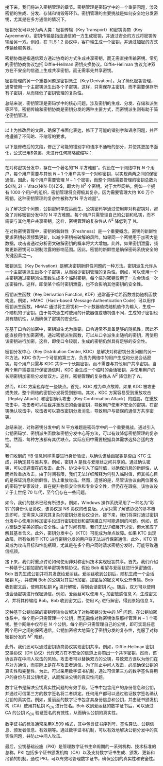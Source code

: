 接下来，我们将进入密钥管理的章节。密钥管理是密码学中的一个重要问题，涉及密钥的生成、分发、存储和销毁等环节。密钥管理的主要挑战是如何安全地分发密钥，尤其是在多方通信的情况下。

密钥分发可以分为两大类：密钥传输（Key Transport）和密钥协商（Key Agreement）。密钥传输是指由通信的一方生成密钥，并通过安全的方式将密钥传输给另一方。例如，在 TLS 1.2 协议中，客户端生成一个密钥，并通过加密的方式传输给服务器。

密钥协商是指通信双方通过协商的方式生成共享密钥，而无需直接传输密钥。常见的密钥协商协议包括 Diffie-Hellman 密钥交换协议。Diffie-Hellman 协议允许双方在不安全的信道上生成共享密钥，而无需事先共享密钥。

密钥管理的另一个重要问题是密钥派生（Key Derivation）。为了简化密钥管理，通常使用一个主密钥派生出多个子密钥。这样，只需保存主密钥，而不需要保存所有子密钥，从而降低了密钥管理的复杂性。

总结来说，密钥管理是密码学中的核心问题，涉及密钥的生成、分发、存储和派生等环节。密钥传输和密钥协商是密钥分发的两种主要方式，而密钥派生则有助于简化密钥管理。

---

以上为修改后的文段，确保了书面化表达，修正了可能的错别字和语序问题，并严格遵循了不简略、不缩写的要求。

以下是修改后的文段，修正了可能的错别字和语序不通畅的部分，并使其更加书面化，公式已用$包裹，未进行任何简略或缩写：

---

在对称密钥分发中，存在一个著名的“N 平方难题”。假设在一个网络中有 $N$ 个用户，每个用户需要与其他 $N-1$ 个用户共享一个对称密钥，以实现两两之间的保密通信。因此，每个用户需要管理 $N-1$ 个密钥，而整个网络需要管理的密钥总数为 $C(N, 2) = \frac{N(N-1)}{2}$，即大约 $N^2$ 个密钥。对于大型网络，例如一个拥有 1000 个用户的组织，密钥管理将变得极其复杂，因为需要管理大约 100 万个密钥。这种密钥管理的复杂性被称为“N 平方难题”。

为了解决这个问题，公钥密码学应运而生。公钥密码学通过使用非对称密钥对，避免了对称密钥分发中的 N 平方难题。每个用户只需管理自己的公钥和私钥，而不需要与其他用户共享密钥。这样，密钥管理的复杂性从 $N^2$ 降低到了 $N$。

在对称密钥管理中，密钥的新鲜性（Freshness）是一个重要概念。密钥的新鲜性要求密钥必须频繁更新，以减少密钥被破解的风险。如果同一个密钥用于加密大量数据，攻击者通过分析密文破解密钥的概率将大大增加。此外，如果密钥泄露，频繁更新密钥可以限制泄露的影响范围。因此，密钥的新鲜性是确保密码系统安全的关键因素之一。

密钥派生（Key Derivation）是解决密钥新鲜性问题的一种方法。密钥派生允许从一个主密钥派生出多个子密钥，从而减少密钥管理的复杂性。例如，可以使用一个主密钥通过密钥派生函数生成多个临时密钥，每个临时密钥仅用于一次会话或一次加密操作。这样，即使某个临时密钥泄露，也不会影响其他密钥的安全性。

密钥派生函数（Key Derivation Function, KDF）通常基于哈希函数或伪随机函数构造。例如，HMAC（Hash-based Message Authentication Code）可以用作密钥派生函数。HMAC 通过将主密钥和一个计数器值或随机值作为输入，生成一个随机的子密钥。由于每次派生时使用的计数器值或随机值不同，生成的子密钥也具有随机性，从而确保了密钥的安全性。

在基于口令的加密中，密钥派生尤为重要。口令通常不具备足够的随机性，因此不能直接用作加密密钥。通过密钥派生函数，可以从口令派生出随机的密钥，再使用该密钥进行加密。这样，即使口令较弱，生成的密钥仍然具有足够的安全性。

密钥分发中心（Key Distribution Center, KDC）是解决对称密钥分发问题的另一种方法。KDC 作为一个可信的第三方，负责为网络中的用户生成和分发会话密钥。每个用户只需与 KDC 共享一个长期密钥，而不需要与其他用户共享密钥。当两个用户需要进行保密通信时，KDC 会生成一个临时的会话密钥，并使用用户的长期密钥加密后分发给双方。这样，密钥管理的复杂性从 $N^2$ 降低到了 $N$。

然而，KDC 方案也存在一些缺点。首先，KDC 成为单点故障，如果 KDC 被攻击或失效，整个网络的密钥分发将受到影响。其次，KDC 方案容易受到重放攻击（Replay Attack）和密钥确认攻击（Key Confirmation Attack）的威胁。在重放攻击中，攻击者可以拦截并重放旧的会话密钥，导致用户使用不安全的密钥。在密钥确认攻击中，攻击者可以篡改密钥分发消息，导致用户与错误的通信方共享密钥。

总结来说，对称密钥分发中的 N 平方难题是密码学中的一个重要挑战。通过引入公钥密码学、密钥派生函数和密钥分发中心等方法，可以有效降低密钥管理的复杂性。然而，每种方法都有其优缺点，实际应用中需要根据具体需求选择合适的方案。

我们收到的 YB 信息同样需要进行身份验证，以确认该绘画密钥是否由 KTC 生成，并确定其与谁共享。例如，密钥 A 是我与爱丽丝之间共享的。通过确认密钥，可以规避潜在的攻击。此外，协议中引入了临时值，以确保消息的新鲜性，从而挫败重放攻击。由于时间有限，我们无法详细解释为何引入临时值，但其核心目的是保证消息的新鲜性，防止重放攻击。然而，遗憾的是，尽管该协议由两位著名的密码学专家设计，旨在提升物质安全性和专业安全性，但仍存在瑕疵。该协议设计于上世纪 70 年代，至今仍存在一些问题。

如今，我们的技术已经有所进步。例如，Windows 操作系统采用了一种名为“彩铃”的身份认证协议，该协议是 NS 协议的改良版。大家只需了解该协议的基本概念即可，无需深入探究其复杂的密钥分发协议设计。接下来，我们将探讨通过密钥分发中心使用对称加密手段进行密钥规划和密钥建立时可能遇到的问题。例如，该方案缺乏完美的前向安全性。由于时间有限，我们无法详细展开讨论，但大家应了解其基本含义。此外，密钥分发中心（KTC）可能成为单点故障。如果 KTC 出现故障，所有依赖于 KTC 进行密钥分发的用户将无法进行保密通信。此外，KTC 容易成为攻击目标和性能瓶颈，尤其是在多个用户同时请求密钥分发时，可能导致通信瓶颈。

接下来，我们将重点讨论如何使用非对称密码技术实现密钥共享。首先，我们介绍一种基于公钥加密的简单密钥传输协议。假设 Bob 希望与爱丽丝进行保密通信，Bob 首先生成公钥并将其发送给爱丽丝。爱丽丝收到公钥后，随机生成一个会话密钥 $K_C$，并使用 Bob 的公钥对其进行加密。加密后的密文可以公开传输。Bob 收到密文后，使用其私钥 $K_{B}$ 进行解密，得到会话密钥 $K_C$。随后，双方可以使用该会话密钥进行保密通信。例如，爱丽丝可以使用 $K_C$ 加密敏感信息 $X$，生成密文 $Z$，并将其传输给 Bob。Bob 收到密文后，使用 $K_C$ 进行解密，得到原始信息 $X$。

这种基于公钥加密的密钥传输协议解决了对称密钥分发中的 $N^2$ 问题。在公钥加密体系中，每个用户只需管理一个公钥，而无需像对称密钥体系那样管理 $N-1$ 个密钥。整个网络中仅存在 $N$ 个公钥，每个用户只需管理自己的公钥，即可实现任意两个用户之间的保密通信。公钥加密极大地简化了密钥分发的复杂性，克服了对称密钥分发的 $N^2$ 难题。

此外，我们还可以通过密钥协商协议实现密钥共享。例如，Diffie-Hellman 密钥交换协议（DH 协议）允许双方在不安全的信道上协商出一个共享密钥。然而，该协议存在中间人攻击的风险。攻击者可以替换双方的公钥，导致双方误以为他们在与对方通信，而实际上是在与攻击者通信。为了防止中间人攻击，必须确保公钥的真实性和完整性。为此，可以采用数字证书机制，通过可信第三方的数字签名将用户的身份与其公钥绑定，从而解决公钥的真实性问题。

数字证书是解决公钥真实性问题的有效手段。证书中包含用户的身份信息和公钥，并通过可信第三方的数字签名将二者绑定。任何用户都可以通过验证数字签名确认公钥的真实性。例如，爱丽丝的数字证书包含其身份信息和公钥，并由证书颁发机构（CA）使用其私钥 $K_{CA}$ 进行签名。Bob 收到爱丽丝的数字证书后，可以通过 CA 的公钥 $K_{CA}$ 验证签名的有效性，从而确认公钥的真实性。

数字证书的标准通常采用X.509 格式，其中包含证书序列号、签名算法、公钥信息、颁发者信息、有效期等。通过数字证书机制，可以有效地解决公钥分发中的真实性问题，并防止中间人攻击。

最后，公钥基础设施（PKI）是管理数字证书生命周期的一系列机构、技术标准的总称。PKI 包括多个证书颁发机构（CA）以及支持数字证书生成、颁发、更新和吊销的机制。通过 PKI，可以有效地管理数字证书，确保公钥的真实性和安全性。
